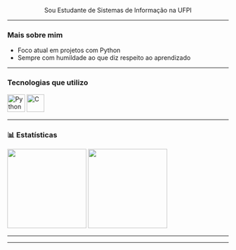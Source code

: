 

<p align="center">
  Sou Estudante de Sistemas de Informação na UFPI <br>
  
</p>

---

###  Mais sobre mim

-  Foco atual em projetos com Python 
-  Sempre  com humildade ao que diz respeito ao aprendizado

---

###  Tecnologias que utilizo

<p align="left">
  <img src="https://cdn.jsdelivr.net/gh/devicons/devicon/icons/python/python-original.svg" height="40" alt="Python" />
  <img src="https://cdn.jsdelivr.net/gh/devicons/devicon/icons/c/c-original.svg" height="40" alt="C" />

</p>

---

### 📊 Estatísticas 

<p align="left">
  <img src="https://github-readme-stats.vercel.app/api?username=Eduardovass04&show_icons=true&theme=dark&bg_color=000000&title_color=ffffff&text_color=ffffff&icon_color=79ff97" height="180"/>
  <img src="https://github-readme-stats.vercel.app/api/top-langs/?username=Eduardovass04&layout=compact&theme=dark&bg_color=000000&title_color=ffffff&text_color=ffffff&hide_border=true&langs_count=5&custom_title=Linguagens+Mais+Usadas" height="180"/>
</p>


---


---



